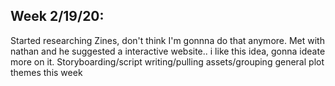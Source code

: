 ## Week 2/19/20:
Started researching Zines, don't think I'm gonnna do that anymore.
Met with nathan and he suggested a interactive website.. i like this idea, gonna ideate more on it.
Storyboarding/script writing/pulling assets/grouping general plot themes this week
